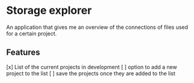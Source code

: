 # Storage explorer

An application that gives me an overview of the connections of files used for a certain project.

## Features
[x] List of the current projects in development
[ ] option to add a new project to the list
[ ] save the projects once they are added to the list